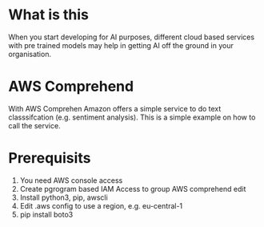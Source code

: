 # What is this
When you start developing for AI purposes, different cloud based services with pre trained models may help in getting AI off the ground in your organisation.

# AWS Comprehend
With AWS Comprehen Amazon offers a simple service to do text classsifcation (e.g. sentiment analysis). This is a simple example on how to call the service.

# Prerequisits
1. You need AWS console access
2. Create pgrogram based IAM Access to group AWS comprehend edit
3. Install python3, pip, awscli
4. Edit .aws config to use a region, e.g. eu-central-1
5. pip install boto3
